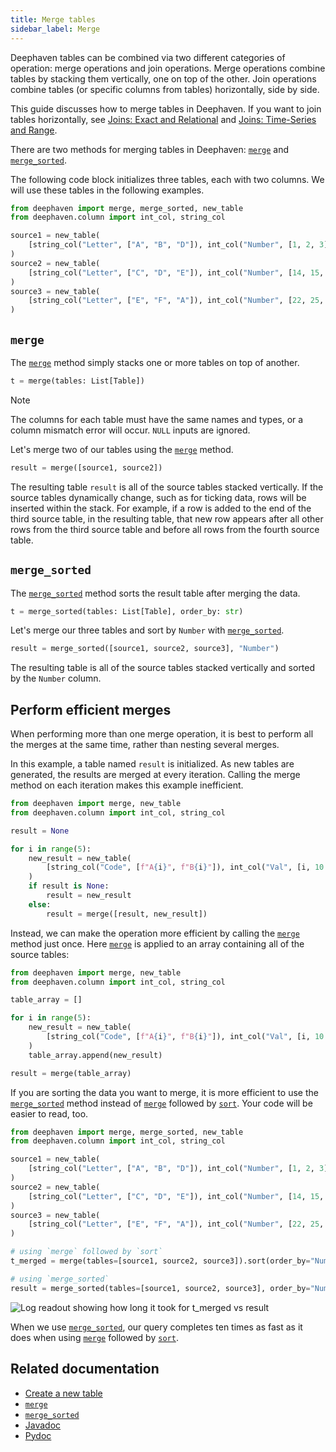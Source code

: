 ```yaml
---
title: Merge tables
sidebar_label: Merge
---
```


Deephaven tables can be combined via two different categories of operation: merge operations and join operations. Merge operations combine tables by stacking them vertically, one on top of the other. Join operations combine tables (or specific columns from tables) horizontally, side by side.

This guide discusses how to merge tables in Deephaven. If you want to join tables horizontally, see [Joins: Exact and Relational](./joins-exact-relational.md) and [Joins: Time-Series and Range](./joins-timeseries-range.md).

There are two methods for merging tables in Deephaven: [`merge`](../reference/table-operations/merge/merge-sorted.md) and [`merge_sorted`](../reference/table-operations/merge/merge-sorted.md).

The following code block initializes three tables, each with two columns. We will use these tables in the following examples.

```python test-set=1 order=source1,source2,source3
from deephaven import merge, merge_sorted, new_table
from deephaven.column import int_col, string_col

source1 = new_table(
    [string_col("Letter", ["A", "B", "D"]), int_col("Number", [1, 2, 3])]
)
source2 = new_table(
    [string_col("Letter", ["C", "D", "E"]), int_col("Number", [14, 15, 16])]
)
source3 = new_table(
    [string_col("Letter", ["E", "F", "A"]), int_col("Number", [22, 25, 27])]
)
```

## `merge`

The [`merge`](../reference/table-operations/merge/merge.md) method simply stacks one or more tables on top of another.

```python syntax
t = merge(tables: List[Table])
```

> [!NOTE]
> The columns for each table must have the same names and types, or a column mismatch error will occur. `NULL` inputs are ignored.

Let's merge two of our tables using the [`merge`](../reference/table-operations/merge/merge.md) method.

```python test-set=1 order=result
result = merge([source1, source2])
```

The resulting table `result` is all of the source tables stacked vertically. If the source tables dynamically change, such as for ticking data, rows will be inserted within the stack. For example, if a row is added to the end of the third source table, in the resulting table, that new row appears after all other rows from the third source table and before all rows from the fourth source table.

## `merge_sorted`

The [`merge_sorted`](../reference/table-operations/merge/merge-sorted.md) method sorts the result table after merging the data.

```python syntax
t = merge_sorted(tables: List[Table], order_by: str)
```

Let's merge our three tables and sort by `Number` with [`merge_sorted`](../reference/table-operations/merge/merge-sorted.md).

```python test-set=1 order=result
result = merge_sorted([source1, source2, source3], "Number")
```

The resulting table is all of the source tables stacked vertically and sorted by the `Number` column.

## Perform efficient merges

When performing more than one merge operation, it is best to perform all the merges at the same time, rather than nesting several merges.

In this example, a table named `result` is initialized. As new tables are generated, the results are merged at every iteration. Calling the merge method on each iteration makes this example inefficient.

```python order=result
from deephaven import merge, new_table
from deephaven.column import int_col, string_col

result = None

for i in range(5):
    new_result = new_table(
        [string_col("Code", [f"A{i}", f"B{i}"]), int_col("Val", [i, 10 * i])]
    )
    if result is None:
        result = new_result
    else:
        result = merge([result, new_result])
```

Instead, we can make the operation more efficient by calling the [`merge`](../reference/table-operations/merge/merge-sorted.md) method just once. Here [`merge`](../reference/table-operations/merge/merge-sorted.md) is applied to an array containing all of the source tables:

```python order=result
from deephaven import merge, new_table
from deephaven.column import int_col, string_col

table_array = []

for i in range(5):
    new_result = new_table(
        [string_col("Code", [f"A{i}", f"B{i}"]), int_col("Val", [i, 10 * i])]
    )
    table_array.append(new_result)

result = merge(table_array)
```

If you are sorting the data you want to merge, it is more efficient to use the [`merge_sorted`](../reference/table-operations/merge/merge-sorted.md) method instead of [`merge`](../reference/table-operations/merge/merge-sorted.md) followed by [`sort`](../reference/table-operations/sort/sort.md). Your code will be easier to read, too.

```python order=null
from deephaven import merge, merge_sorted, new_table
from deephaven.column import int_col, string_col

source1 = new_table(
    [string_col("Letter", ["A", "B", "D"]), int_col("Number", [1, 2, 3])]
)
source2 = new_table(
    [string_col("Letter", ["C", "D", "E"]), int_col("Number", [14, 15, 16])]
)
source3 = new_table(
    [string_col("Letter", ["E", "F", "A"]), int_col("Number", [22, 25, 27])]
)

# using `merge` followed by `sort`
t_merged = merge(tables=[source1, source2, source3]).sort(order_by="Number")

# using `merge_sorted`
result = merge_sorted(tables=[source1, source2, source3], order_by="Number")
```

![Log readout showing how long it took for `t_merged` vs `result`](../assets/how-to/merge-n-sort-vs-merge-sorted.png)

When we use [`merge_sorted`](../reference/table-operations/merge/merge-sorted.md), our query completes ten times as fast as it does when using [`merge`](../reference/table-operations/merge/merge-sorted.md) followed by [`sort`](../reference/table-operations/sort/sort.md).

## Related documentation

- [Create a new table](./new-and-empty-table.md#new_table)
- [`merge`](../reference/table-operations/merge/merge.md)
- [`merge_sorted`](../reference/table-operations/merge/merge-sorted.md)
- [Javadoc](https://deephaven.io/core/javadoc/io/deephaven/engine/util/TableTools.html#merge(java.util.Collection))
- [Pydoc](/core/pydoc/code/deephaven.html#deephaven.merge)
